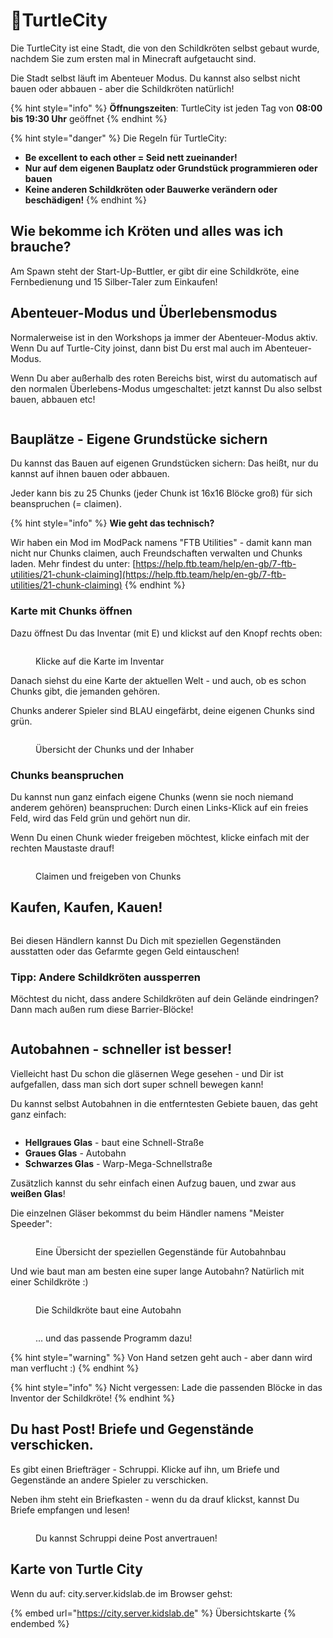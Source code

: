 # 🐢TurtleCity

Die TurtleCity ist eine Stadt, die von den Schildkröten selbst gebaut wurde, nachdem Sie zum ersten mal in Minecraft aufgetaucht sind.

Die Stadt selbst läuft im Abenteuer Modus. Du kannst also selbst nicht bauen oder abbauen - aber die Schildkröten natürlich!

{% hint style="info" %}
**Öffnungszeiten**: TurtleCity ist jeden Tag von **08:00 bis 19:30 Uhr** geöffnet
{% endhint %}

{% hint style="danger" %}
Die Regeln für TurtleCity:

* **Be excellent to each other = Seid nett zueinander!**
* **Nur auf dem eigenen Bauplatz oder Grundstück programmieren oder bauen**
* **Keine anderen Schildkröten oder Bauwerke verändern oder beschädigen!**
{% endhint %}

## Wie bekomme ich Kröten und alles was ich brauche?

Am Spawn steht der Start-Up-Buttler, er gibt dir eine Schildkröte, eine Fernbedienung und 15 Silber-Taler zum Einkaufen!

## Abenteuer-Modus und Überlebensmodus

Normalerweise ist in den Workshops ja immer der Abenteuer-Modus aktiv. Wenn Du auf Turtle-City joinst, dann bist Du erst mal auch im Abenteuer-Modus.

Wenn Du aber außerhalb des roten Bereichs bist, wirst du automatisch auf den normalen Überlebens-Modus umgeschaltet: jetzt kannst Du also selbst bauen, abbauen etc!

<figure><img src="../.gitbook/assets/TurtleCity-GameModus.png" alt=""><figcaption></figcaption></figure>

## Bauplätze - Eigene Grundstücke sichern

Du kannst das Bauen auf eigenen Grundstücken sichern: Das heißt, nur du kannst auf ihnen bauen oder abbauen.

Jeder kann bis zu 25 Chunks (jeder Chunk ist 16x16 Blöcke groß) für sich beanspruchen (= claimen).

{% hint style="info" %}
**Wie geht das technisch?**

Wir haben ein Mod im ModPack namens "FTB Utilities" - damit kann man nicht nur Chunks claimen, auch Freundschaften verwalten und Chunks laden. Mehr findest du unter: [https://help.ftb.team/help/en-gb/7-ftb-utilities/21-chunk-claiming](https://help.ftb.team/help/en-gb/7-ftb-utilities/21-chunk-claiming)
{% endhint %}

### Karte mit Chunks öffnen

Dazu öffnest Du das Inventar (mit E) und klickst auf den Knopf rechts oben:

<figure><img src="../.gitbook/assets/TurtleCity-Chunks1.png" alt=""><figcaption><p>Klicke auf die Karte im Inventar</p></figcaption></figure>

Danach siehst du eine Karte der aktuellen Welt - und auch, ob es schon Chunks gibt, die jemanden gehören.

Chunks anderer Spieler sind BLAU eingefärbt, deine eigenen Chunks sind grün.

<figure><img src="../.gitbook/assets/TurtleCity-Chunks2.png" alt=""><figcaption><p>Übersicht der Chunks und der Inhaber</p></figcaption></figure>

### Chunks beanspruchen

Du kannst nun ganz einfach eigene Chunks (wenn sie noch niemand anderem gehören) beanspruchen: Durch einen Links-Klick auf ein freies Feld, wird das Feld grün und gehört nun dir.

Wenn Du einen Chunk wieder freigeben möchtest, klicke einfach mit der rechten Maustaste drauf!

<figure><img src="../.gitbook/assets/TurtleCity-Chunks4.png" alt=""><figcaption><p>Claimen und freigeben von Chunks</p></figcaption></figure>



## Kaufen, Kaufen, Kauen!

<figure><img src="../.gitbook/assets/TurtleCity-Haendler.png" alt=""><figcaption></figcaption></figure>

Bei diesen Händlern kannst Du Dich mit speziellen Gegenständen ausstatten oder das Gefarmte gegen Geld eintauschen!



### Tipp: Andere Schildkröten aussperren

Möchtest du nicht, dass andere Schildkröten auf dein Gelände eindringen? Dann mach außen rum diese Barrier-Blöcke!

<figure><img src="../.gitbook/assets/TurteCity-TurtleStopp.png" alt=""><figcaption></figcaption></figure>

## Autobahnen - schneller ist besser!

Vielleicht hast Du schon die gläsernen Wege gesehen - und Dir ist aufgefallen, dass man sich dort super schnell bewegen kann!

Du kannst selbst Autobahnen in die entferntesten Gebiete bauen, das geht ganz einfach:

<figure><img src="../.gitbook/assets/TutrleCity-Schnellstrasse.png" alt=""><figcaption></figcaption></figure>

* **Hellgraues Glas** - baut eine Schnell-Straße
* **Graues Glas** - Autobahn
* **Schwarzes Glas** - Warp-Mega-Schnellstraße

Zusätzlich kannst du sehr einfach einen Aufzug bauen, und zwar aus **weißen Glas**!

Die einzelnen Gläser bekommst du beim Händler namens "Meister Speeder":

<figure><img src="../.gitbook/assets/TurtleCity-Autobahn-Haendler (2).png" alt=""><figcaption><p>Eine Übersicht der speziellen Gegenstände für Autobahnbau</p></figcaption></figure>

&#x20;Und wie baut man am besten eine super lange Autobahn? Natürlich mit einer Schildkröte :)

<figure><img src="../.gitbook/assets/TurtleCity-Autobahn-Bau (1).png" alt=""><figcaption><p>Die Schildkröte baut eine Autobahn</p></figcaption></figure>

<figure><img src="../.gitbook/assets/TutrleCity-AutobahnProgramm.png" alt=""><figcaption><p>... und das passende Programm dazu!</p></figcaption></figure>

{% hint style="warning" %}
Von Hand setzen geht auch - aber dann wird man verflucht :)
{% endhint %}

{% hint style="info" %}
Nicht vergessen: Lade die passenden Blöcke in das Inventor der Schildkröte!
{% endhint %}

##

## Du hast Post! Briefe und Gegenstände verschicken.

Es gibt einen Briefträger - Schruppi. Klicke auf ihn, um Briefe und Gegenstände an andere Spieler zu verschicken.

Neben ihm steht ein Briefkasten - wenn du da drauf klickst, kannst Du Briefe empfangen und lesen!

<figure><img src="../.gitbook/assets/grafik (2).png" alt=""><figcaption><p>Du kannst Schruppi deine Post anvertrauen!</p></figcaption></figure>

## Karte von Turtle City

Wenn du auf: city.server.kidslab.de im Browser gehst:

{% embed url="https://city.server.kidslab.de" %}
Übersichtskarte
{% endembed %}

<figure><img src="../.gitbook/assets/MapServer.png" alt=""><figcaption></figcaption></figure>
